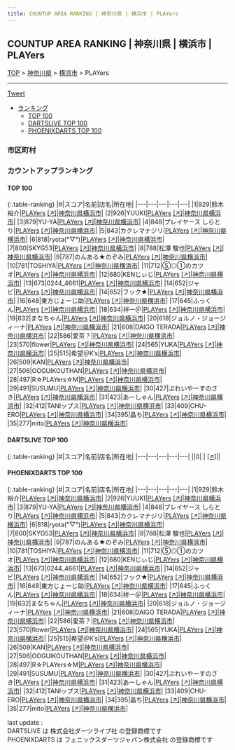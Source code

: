 ```yaml
---
title: COUNTUP AREA RANKING | 神奈川県 | 横浜市 | PLAYers
---
```

## COUNTUP AREA RANKING | 神奈川県 | 横浜市 | PLAYers

[TOP](/darts/rank/) > [神奈川県](/darts/rank/神奈川県/) > [横浜市](/darts/rank/神奈川県/横浜市/) > PLAYers

___

<a href="https://twitter.com/share?ref_src=twsrc%5Etfw" data-text="COUNTUP AREA RANKING | 神奈川県横浜市PLAYers" class="twitter-share-button" data-hashtags="DARTSLIVE,PHOENIXDARTS,darts,ダーツ" data-show-count="false">Tweet</a>

* [ランキング](#カウントアップランキング)
    * [TOP 100](#top-100)
    * [DARTSLIVE TOP 100](#dartslive-top-100)
    * [PHOENIXDARTS TOP 100](#phoenixdarts-top-100)

### 市区町村

<ul>

</ul>

### カウントアップランキング

#### TOP 100



{:.table-ranking}
|#|スコア|名前|店名|所在地|
|---|---|---|---|---|
|1|929|<span class="rank-name-pd">鈴木　裕介</span>|<a href="/darts/rank/shops/66597.html">PLAYers</a> <a href="https://vs.phoenixdarts.com/jp/shop/shopDetailInfo/s_66597?s_seq=66597">[↗]</a>|<a href="/darts/rank/神奈川県/横浜市">神奈川県横浜市</a>|
|2|926|<span class="rank-name-pd">YUUKI</span>|<a href="/darts/rank/shops/66597.html">PLAYers</a> <a href="https://vs.phoenixdarts.com/jp/shop/shopDetailInfo/s_66597?s_seq=66597">[↗]</a>|<a href="/darts/rank/神奈川県/横浜市">神奈川県横浜市</a>|
|3|879|<span class="rank-name-pd">YU-YA</span>|<a href="/darts/rank/shops/66597.html">PLAYers</a> <a href="https://vs.phoenixdarts.com/jp/shop/shopDetailInfo/s_66597?s_seq=66597">[↗]</a>|<a href="/darts/rank/神奈川県/横浜市">神奈川県横浜市</a>|
|4|848|<span class="rank-name-pd">プレイヤース しらとり</span>|<a href="/darts/rank/shops/66597.html">PLAYers</a> <a href="https://vs.phoenixdarts.com/jp/shop/shopDetailInfo/s_66597?s_seq=66597">[↗]</a>|<a href="/darts/rank/神奈川県/横浜市">神奈川県横浜市</a>|
|5|843|<span class="rank-name-pd">カクレマナジリ</span>|<a href="/darts/rank/shops/66597.html">PLAYers</a> <a href="https://vs.phoenixdarts.com/jp/shop/shopDetailInfo/s_66597?s_seq=66597">[↗]</a>|<a href="/darts/rank/神奈川県/横浜市">神奈川県横浜市</a>|
|6|818|<span class="rank-name-pd">ryota(°▽°)</span>|<a href="/darts/rank/shops/66597.html">PLAYers</a> <a href="https://vs.phoenixdarts.com/jp/shop/shopDetailInfo/s_66597?s_seq=66597">[↗]</a>|<a href="/darts/rank/神奈川県/横浜市">神奈川県横浜市</a>|
|7|800|<span class="rank-name-pd">SKYG53</span>|<a href="/darts/rank/shops/66597.html">PLAYers</a> <a href="https://vs.phoenixdarts.com/jp/shop/shopDetailInfo/s_66597?s_seq=66597">[↗]</a>|<a href="/darts/rank/神奈川県/横浜市">神奈川県横浜市</a>|
|8|788|<span class="rank-name-pd">松澤  駿也</span>|<a href="/darts/rank/shops/66597.html">PLAYers</a> <a href="https://vs.phoenixdarts.com/jp/shop/shopDetailInfo/s_66597?s_seq=66597">[↗]</a>|<a href="/darts/rank/神奈川県/横浜市">神奈川県横浜市</a>|
|9|787|<span class="rank-name-pd">のんある★のぞみ</span>|<a href="/darts/rank/shops/66597.html">PLAYers</a> <a href="https://vs.phoenixdarts.com/jp/shop/shopDetailInfo/s_66597?s_seq=66597">[↗]</a>|<a href="/darts/rank/神奈川県/横浜市">神奈川県横浜市</a>|
|10|781|<span class="rank-name-pd">TOSHIYA</span>|<a href="/darts/rank/shops/66597.html">PLAYers</a> <a href="https://vs.phoenixdarts.com/jp/shop/shopDetailInfo/s_66597?s_seq=66597">[↗]</a>|<a href="/darts/rank/神奈川県/横浜市">神奈川県横浜市</a>|
|11|712|<span class="rank-name-pd">⑤◎①のカツオ</span>|<a href="/darts/rank/shops/66597.html">PLAYers</a> <a href="https://vs.phoenixdarts.com/jp/shop/shopDetailInfo/s_66597?s_seq=66597">[↗]</a>|<a href="/darts/rank/神奈川県/横浜市">神奈川県横浜市</a>|
|12|680|<span class="rank-name-pd">KENじぃじ</span>|<a href="/darts/rank/shops/66597.html">PLAYers</a> <a href="https://vs.phoenixdarts.com/jp/shop/shopDetailInfo/s_66597?s_seq=66597">[↗]</a>|<a href="/darts/rank/神奈川県/横浜市">神奈川県横浜市</a>|
|13|673|<span class="rank-name-pd">0244_4661</span>|<a href="/darts/rank/shops/66597.html">PLAYers</a> <a href="https://vs.phoenixdarts.com/jp/shop/shopDetailInfo/s_66597?s_seq=66597">[↗]</a>|<a href="/darts/rank/神奈川県/横浜市">神奈川県横浜市</a>|
|14|652|<span class="rank-name-pd">ジャビ</span>|<a href="/darts/rank/shops/66597.html">PLAYers</a> <a href="https://vs.phoenixdarts.com/jp/shop/shopDetailInfo/s_66597?s_seq=66597">[↗]</a>|<a href="/darts/rank/神奈川県/横浜市">神奈川県横浜市</a>|
|14|652|<span class="rank-name-pd">フック★</span>|<a href="/darts/rank/shops/66597.html">PLAYers</a> <a href="https://vs.phoenixdarts.com/jp/shop/shopDetailInfo/s_66597?s_seq=66597">[↗]</a>|<a href="/darts/rank/神奈川県/横浜市">神奈川県横浜市</a>|
|16|648|<span class="rank-name-pd">東方じょーじ助</span>|<a href="/darts/rank/shops/66597.html">PLAYers</a> <a href="https://vs.phoenixdarts.com/jp/shop/shopDetailInfo/s_66597?s_seq=66597">[↗]</a>|<a href="/darts/rank/神奈川県/横浜市">神奈川県横浜市</a>|
|17|645|<span class="rank-name-pd">ふっくん</span>|<a href="/darts/rank/shops/66597.html">PLAYers</a> <a href="https://vs.phoenixdarts.com/jp/shop/shopDetailInfo/s_66597?s_seq=66597">[↗]</a>|<a href="/darts/rank/神奈川県/横浜市">神奈川県横浜市</a>|
|18|634|<span class="rank-name-pd">祥一＠</span>|<a href="/darts/rank/shops/66597.html">PLAYers</a> <a href="https://vs.phoenixdarts.com/jp/shop/shopDetailInfo/s_66597?s_seq=66597">[↗]</a>|<a href="/darts/rank/神奈川県/横浜市">神奈川県横浜市</a>|
|19|632|<span class="rank-name-pd">まなちゃん</span>|<a href="/darts/rank/shops/66597.html">PLAYers</a> <a href="https://vs.phoenixdarts.com/jp/shop/shopDetailInfo/s_66597?s_seq=66597">[↗]</a>|<a href="/darts/rank/神奈川県/横浜市">神奈川県横浜市</a>|
|20|618|<span class="rank-name-pd">ジョルノ・ジョージィーナ</span>|<a href="/darts/rank/shops/66597.html">PLAYers</a> <a href="https://vs.phoenixdarts.com/jp/shop/shopDetailInfo/s_66597?s_seq=66597">[↗]</a>|<a href="/darts/rank/神奈川県/横浜市">神奈川県横浜市</a>|
|21|608|<span class="rank-name-pd">DAIGO TERADA</span>|<a href="/darts/rank/shops/66597.html">PLAYers</a> <a href="https://vs.phoenixdarts.com/jp/shop/shopDetailInfo/s_66597?s_seq=66597">[↗]</a>|<a href="/darts/rank/神奈川県/横浜市">神奈川県横浜市</a>|
|22|586|<span class="rank-name-pd">愛茶？</span>|<a href="/darts/rank/shops/66597.html">PLAYers</a> <a href="https://vs.phoenixdarts.com/jp/shop/shopDetailInfo/s_66597?s_seq=66597">[↗]</a>|<a href="/darts/rank/神奈川県/横浜市">神奈川県横浜市</a>|
|23|570|<span class="rank-name-pd">flower</span>|<a href="/darts/rank/shops/66597.html">PLAYers</a> <a href="https://vs.phoenixdarts.com/jp/shop/shopDetailInfo/s_66597?s_seq=66597">[↗]</a>|<a href="/darts/rank/神奈川県/横浜市">神奈川県横浜市</a>|
|24|565|<span class="rank-name-pd">YUKA</span>|<a href="/darts/rank/shops/66597.html">PLAYers</a> <a href="https://vs.phoenixdarts.com/jp/shop/shopDetailInfo/s_66597?s_seq=66597">[↗]</a>|<a href="/darts/rank/神奈川県/横浜市">神奈川県横浜市</a>|
|25|515|<span class="rank-name-pd">希望＠K’s</span>|<a href="/darts/rank/shops/66597.html">PLAYers</a> <a href="https://vs.phoenixdarts.com/jp/shop/shopDetailInfo/s_66597?s_seq=66597">[↗]</a>|<a href="/darts/rank/神奈川県/横浜市">神奈川県横浜市</a>|
|26|509|<span class="rank-name-pd">KAN</span>|<a href="/darts/rank/shops/66597.html">PLAYers</a> <a href="https://vs.phoenixdarts.com/jp/shop/shopDetailInfo/s_66597?s_seq=66597">[↗]</a>|<a href="/darts/rank/神奈川県/横浜市">神奈川県横浜市</a>|
|27|506|<span class="rank-name-pd">OOGUIKOUTHAN</span>|<a href="/darts/rank/shops/66597.html">PLAYers</a> <a href="https://vs.phoenixdarts.com/jp/shop/shopDetailInfo/s_66597?s_seq=66597">[↗]</a>|<a href="/darts/rank/神奈川県/横浜市">神奈川県横浜市</a>|
|28|497|<span class="rank-name-pd">R☆PLAYers☆M</span>|<a href="/darts/rank/shops/66597.html">PLAYers</a> <a href="https://vs.phoenixdarts.com/jp/shop/shopDetailInfo/s_66597?s_seq=66597">[↗]</a>|<a href="/darts/rank/神奈川県/横浜市">神奈川県横浜市</a>|
|29|491|<span class="rank-name-pd">SUSUMU</span>|<a href="/darts/rank/shops/66597.html">PLAYers</a> <a href="https://vs.phoenixdarts.com/jp/shop/shopDetailInfo/s_66597?s_seq=66597">[↗]</a>|<a href="/darts/rank/神奈川県/横浜市">神奈川県横浜市</a>|
|30|427|<span class="rank-name-pd">ぷれいやーすのさき</span>|<a href="/darts/rank/shops/66597.html">PLAYers</a> <a href="https://vs.phoenixdarts.com/jp/shop/shopDetailInfo/s_66597?s_seq=66597">[↗]</a>|<a href="/darts/rank/神奈川県/横浜市">神奈川県横浜市</a>|
|31|423|<span class="rank-name-pd">あーしゃん</span>|<a href="/darts/rank/shops/66597.html">PLAYers</a> <a href="https://vs.phoenixdarts.com/jp/shop/shopDetailInfo/s_66597?s_seq=66597">[↗]</a>|<a href="/darts/rank/神奈川県/横浜市">神奈川県横浜市</a>|
|32|412|<span class="rank-name-pd">TANIップス</span>|<a href="/darts/rank/shops/66597.html">PLAYers</a> <a href="https://vs.phoenixdarts.com/jp/shop/shopDetailInfo/s_66597?s_seq=66597">[↗]</a>|<a href="/darts/rank/神奈川県/横浜市">神奈川県横浜市</a>|
|33|409|<span class="rank-name-pd">CHU-ERO</span>|<a href="/darts/rank/shops/66597.html">PLAYers</a> <a href="https://vs.phoenixdarts.com/jp/shop/shopDetailInfo/s_66597?s_seq=66597">[↗]</a>|<a href="/darts/rank/神奈川県/横浜市">神奈川県横浜市</a>|
|34|395|<span class="rank-name-pd">晶ち</span>|<a href="/darts/rank/shops/66597.html">PLAYers</a> <a href="https://vs.phoenixdarts.com/jp/shop/shopDetailInfo/s_66597?s_seq=66597">[↗]</a>|<a href="/darts/rank/神奈川県/横浜市">神奈川県横浜市</a>|
|35|277|<span class="rank-name-pd">mito</span>|<a href="/darts/rank/shops/66597.html">PLAYers</a> <a href="https://vs.phoenixdarts.com/jp/shop/shopDetailInfo/s_66597?s_seq=66597">[↗]</a>|<a href="/darts/rank/神奈川県/横浜市">神奈川県横浜市</a>|


#### DARTSLIVE TOP 100



{:.table-ranking}
|#|スコア|名前|店名|所在地|
|---|---|---|---|---|
||0|<span class="rank-name-dl"> </span>|<a href="/darts/rank/shops/.html"></a> <a href="">[↗]</a>|<a href="/darts/rank//"></a>|


#### PHOENIXDARTS TOP 100



{:.table-ranking}
|#|スコア|名前|店名|所在地|
|---|---|---|---|---|
|1|929|<span class="rank-name-pd">鈴木　裕介</span>|<a href="/darts/rank/shops/66597.html">PLAYers</a> <a href="https://vs.phoenixdarts.com/jp/shop/shopDetailInfo/s_66597?s_seq=66597">[↗]</a>|<a href="/darts/rank/神奈川県/横浜市">神奈川県横浜市</a>|
|2|926|<span class="rank-name-pd">YUUKI</span>|<a href="/darts/rank/shops/66597.html">PLAYers</a> <a href="https://vs.phoenixdarts.com/jp/shop/shopDetailInfo/s_66597?s_seq=66597">[↗]</a>|<a href="/darts/rank/神奈川県/横浜市">神奈川県横浜市</a>|
|3|879|<span class="rank-name-pd">YU-YA</span>|<a href="/darts/rank/shops/66597.html">PLAYers</a> <a href="https://vs.phoenixdarts.com/jp/shop/shopDetailInfo/s_66597?s_seq=66597">[↗]</a>|<a href="/darts/rank/神奈川県/横浜市">神奈川県横浜市</a>|
|4|848|<span class="rank-name-pd">プレイヤース しらとり</span>|<a href="/darts/rank/shops/66597.html">PLAYers</a> <a href="https://vs.phoenixdarts.com/jp/shop/shopDetailInfo/s_66597?s_seq=66597">[↗]</a>|<a href="/darts/rank/神奈川県/横浜市">神奈川県横浜市</a>|
|5|843|<span class="rank-name-pd">カクレマナジリ</span>|<a href="/darts/rank/shops/66597.html">PLAYers</a> <a href="https://vs.phoenixdarts.com/jp/shop/shopDetailInfo/s_66597?s_seq=66597">[↗]</a>|<a href="/darts/rank/神奈川県/横浜市">神奈川県横浜市</a>|
|6|818|<span class="rank-name-pd">ryota(°▽°)</span>|<a href="/darts/rank/shops/66597.html">PLAYers</a> <a href="https://vs.phoenixdarts.com/jp/shop/shopDetailInfo/s_66597?s_seq=66597">[↗]</a>|<a href="/darts/rank/神奈川県/横浜市">神奈川県横浜市</a>|
|7|800|<span class="rank-name-pd">SKYG53</span>|<a href="/darts/rank/shops/66597.html">PLAYers</a> <a href="https://vs.phoenixdarts.com/jp/shop/shopDetailInfo/s_66597?s_seq=66597">[↗]</a>|<a href="/darts/rank/神奈川県/横浜市">神奈川県横浜市</a>|
|8|788|<span class="rank-name-pd">松澤  駿也</span>|<a href="/darts/rank/shops/66597.html">PLAYers</a> <a href="https://vs.phoenixdarts.com/jp/shop/shopDetailInfo/s_66597?s_seq=66597">[↗]</a>|<a href="/darts/rank/神奈川県/横浜市">神奈川県横浜市</a>|
|9|787|<span class="rank-name-pd">のんある★のぞみ</span>|<a href="/darts/rank/shops/66597.html">PLAYers</a> <a href="https://vs.phoenixdarts.com/jp/shop/shopDetailInfo/s_66597?s_seq=66597">[↗]</a>|<a href="/darts/rank/神奈川県/横浜市">神奈川県横浜市</a>|
|10|781|<span class="rank-name-pd">TOSHIYA</span>|<a href="/darts/rank/shops/66597.html">PLAYers</a> <a href="https://vs.phoenixdarts.com/jp/shop/shopDetailInfo/s_66597?s_seq=66597">[↗]</a>|<a href="/darts/rank/神奈川県/横浜市">神奈川県横浜市</a>|
|11|712|<span class="rank-name-pd">⑤◎①のカツオ</span>|<a href="/darts/rank/shops/66597.html">PLAYers</a> <a href="https://vs.phoenixdarts.com/jp/shop/shopDetailInfo/s_66597?s_seq=66597">[↗]</a>|<a href="/darts/rank/神奈川県/横浜市">神奈川県横浜市</a>|
|12|680|<span class="rank-name-pd">KENじぃじ</span>|<a href="/darts/rank/shops/66597.html">PLAYers</a> <a href="https://vs.phoenixdarts.com/jp/shop/shopDetailInfo/s_66597?s_seq=66597">[↗]</a>|<a href="/darts/rank/神奈川県/横浜市">神奈川県横浜市</a>|
|13|673|<span class="rank-name-pd">0244_4661</span>|<a href="/darts/rank/shops/66597.html">PLAYers</a> <a href="https://vs.phoenixdarts.com/jp/shop/shopDetailInfo/s_66597?s_seq=66597">[↗]</a>|<a href="/darts/rank/神奈川県/横浜市">神奈川県横浜市</a>|
|14|652|<span class="rank-name-pd">ジャビ</span>|<a href="/darts/rank/shops/66597.html">PLAYers</a> <a href="https://vs.phoenixdarts.com/jp/shop/shopDetailInfo/s_66597?s_seq=66597">[↗]</a>|<a href="/darts/rank/神奈川県/横浜市">神奈川県横浜市</a>|
|14|652|<span class="rank-name-pd">フック★</span>|<a href="/darts/rank/shops/66597.html">PLAYers</a> <a href="https://vs.phoenixdarts.com/jp/shop/shopDetailInfo/s_66597?s_seq=66597">[↗]</a>|<a href="/darts/rank/神奈川県/横浜市">神奈川県横浜市</a>|
|16|648|<span class="rank-name-pd">東方じょーじ助</span>|<a href="/darts/rank/shops/66597.html">PLAYers</a> <a href="https://vs.phoenixdarts.com/jp/shop/shopDetailInfo/s_66597?s_seq=66597">[↗]</a>|<a href="/darts/rank/神奈川県/横浜市">神奈川県横浜市</a>|
|17|645|<span class="rank-name-pd">ふっくん</span>|<a href="/darts/rank/shops/66597.html">PLAYers</a> <a href="https://vs.phoenixdarts.com/jp/shop/shopDetailInfo/s_66597?s_seq=66597">[↗]</a>|<a href="/darts/rank/神奈川県/横浜市">神奈川県横浜市</a>|
|18|634|<span class="rank-name-pd">祥一＠</span>|<a href="/darts/rank/shops/66597.html">PLAYers</a> <a href="https://vs.phoenixdarts.com/jp/shop/shopDetailInfo/s_66597?s_seq=66597">[↗]</a>|<a href="/darts/rank/神奈川県/横浜市">神奈川県横浜市</a>|
|19|632|<span class="rank-name-pd">まなちゃん</span>|<a href="/darts/rank/shops/66597.html">PLAYers</a> <a href="https://vs.phoenixdarts.com/jp/shop/shopDetailInfo/s_66597?s_seq=66597">[↗]</a>|<a href="/darts/rank/神奈川県/横浜市">神奈川県横浜市</a>|
|20|618|<span class="rank-name-pd">ジョルノ・ジョージィーナ</span>|<a href="/darts/rank/shops/66597.html">PLAYers</a> <a href="https://vs.phoenixdarts.com/jp/shop/shopDetailInfo/s_66597?s_seq=66597">[↗]</a>|<a href="/darts/rank/神奈川県/横浜市">神奈川県横浜市</a>|
|21|608|<span class="rank-name-pd">DAIGO TERADA</span>|<a href="/darts/rank/shops/66597.html">PLAYers</a> <a href="https://vs.phoenixdarts.com/jp/shop/shopDetailInfo/s_66597?s_seq=66597">[↗]</a>|<a href="/darts/rank/神奈川県/横浜市">神奈川県横浜市</a>|
|22|586|<span class="rank-name-pd">愛茶？</span>|<a href="/darts/rank/shops/66597.html">PLAYers</a> <a href="https://vs.phoenixdarts.com/jp/shop/shopDetailInfo/s_66597?s_seq=66597">[↗]</a>|<a href="/darts/rank/神奈川県/横浜市">神奈川県横浜市</a>|
|23|570|<span class="rank-name-pd">flower</span>|<a href="/darts/rank/shops/66597.html">PLAYers</a> <a href="https://vs.phoenixdarts.com/jp/shop/shopDetailInfo/s_66597?s_seq=66597">[↗]</a>|<a href="/darts/rank/神奈川県/横浜市">神奈川県横浜市</a>|
|24|565|<span class="rank-name-pd">YUKA</span>|<a href="/darts/rank/shops/66597.html">PLAYers</a> <a href="https://vs.phoenixdarts.com/jp/shop/shopDetailInfo/s_66597?s_seq=66597">[↗]</a>|<a href="/darts/rank/神奈川県/横浜市">神奈川県横浜市</a>|
|25|515|<span class="rank-name-pd">希望＠K’s</span>|<a href="/darts/rank/shops/66597.html">PLAYers</a> <a href="https://vs.phoenixdarts.com/jp/shop/shopDetailInfo/s_66597?s_seq=66597">[↗]</a>|<a href="/darts/rank/神奈川県/横浜市">神奈川県横浜市</a>|
|26|509|<span class="rank-name-pd">KAN</span>|<a href="/darts/rank/shops/66597.html">PLAYers</a> <a href="https://vs.phoenixdarts.com/jp/shop/shopDetailInfo/s_66597?s_seq=66597">[↗]</a>|<a href="/darts/rank/神奈川県/横浜市">神奈川県横浜市</a>|
|27|506|<span class="rank-name-pd">OOGUIKOUTHAN</span>|<a href="/darts/rank/shops/66597.html">PLAYers</a> <a href="https://vs.phoenixdarts.com/jp/shop/shopDetailInfo/s_66597?s_seq=66597">[↗]</a>|<a href="/darts/rank/神奈川県/横浜市">神奈川県横浜市</a>|
|28|497|<span class="rank-name-pd">R☆PLAYers☆M</span>|<a href="/darts/rank/shops/66597.html">PLAYers</a> <a href="https://vs.phoenixdarts.com/jp/shop/shopDetailInfo/s_66597?s_seq=66597">[↗]</a>|<a href="/darts/rank/神奈川県/横浜市">神奈川県横浜市</a>|
|29|491|<span class="rank-name-pd">SUSUMU</span>|<a href="/darts/rank/shops/66597.html">PLAYers</a> <a href="https://vs.phoenixdarts.com/jp/shop/shopDetailInfo/s_66597?s_seq=66597">[↗]</a>|<a href="/darts/rank/神奈川県/横浜市">神奈川県横浜市</a>|
|30|427|<span class="rank-name-pd">ぷれいやーすのさき</span>|<a href="/darts/rank/shops/66597.html">PLAYers</a> <a href="https://vs.phoenixdarts.com/jp/shop/shopDetailInfo/s_66597?s_seq=66597">[↗]</a>|<a href="/darts/rank/神奈川県/横浜市">神奈川県横浜市</a>|
|31|423|<span class="rank-name-pd">あーしゃん</span>|<a href="/darts/rank/shops/66597.html">PLAYers</a> <a href="https://vs.phoenixdarts.com/jp/shop/shopDetailInfo/s_66597?s_seq=66597">[↗]</a>|<a href="/darts/rank/神奈川県/横浜市">神奈川県横浜市</a>|
|32|412|<span class="rank-name-pd">TANIップス</span>|<a href="/darts/rank/shops/66597.html">PLAYers</a> <a href="https://vs.phoenixdarts.com/jp/shop/shopDetailInfo/s_66597?s_seq=66597">[↗]</a>|<a href="/darts/rank/神奈川県/横浜市">神奈川県横浜市</a>|
|33|409|<span class="rank-name-pd">CHU-ERO</span>|<a href="/darts/rank/shops/66597.html">PLAYers</a> <a href="https://vs.phoenixdarts.com/jp/shop/shopDetailInfo/s_66597?s_seq=66597">[↗]</a>|<a href="/darts/rank/神奈川県/横浜市">神奈川県横浜市</a>|
|34|395|<span class="rank-name-pd">晶ち</span>|<a href="/darts/rank/shops/66597.html">PLAYers</a> <a href="https://vs.phoenixdarts.com/jp/shop/shopDetailInfo/s_66597?s_seq=66597">[↗]</a>|<a href="/darts/rank/神奈川県/横浜市">神奈川県横浜市</a>|
|35|277|<span class="rank-name-pd">mito</span>|<a href="/darts/rank/shops/66597.html">PLAYers</a> <a href="https://vs.phoenixdarts.com/jp/shop/shopDetailInfo/s_66597?s_seq=66597">[↗]</a>|<a href="/darts/rank/神奈川県/横浜市">神奈川県横浜市</a>|


<div class="footer border-top border-gray-light mt-5 pt-3 text-right text-gray">
    last update : <span style="font-weight: italic" id="foot_last_modified"></span><br />
    DARTSLIVE は 株式会社ダーツライブ社 の登録商標です<br />
    PHOENIXDARTS は フェニックスダーツジャパン株式会社 の登録商標です<br />
</div>

<script src="https://cdnjs.cloudflare.com/ajax/libs/jquery.tablesorter/2.31.3/js/jquery.tablesorter.min.js" integrity="sha512-qzgd5cYSZcosqpzpn7zF2ZId8f/8CHmFKZ8j7mU4OUXTNRd5g+ZHBPsgKEwoqxCtdQvExE5LprwwPAgoicguNg==" crossorigin="anonymous" referrerpolicy="no-referrer"></script>
<link rel="stylesheet" href="https://cdnjs.cloudflare.com/ajax/libs/jquery.tablesorter/2.31.3/css/theme.default.min.css" integrity="sha512-wghhOJkjQX0Lh3NSWvNKeZ0ZpNn+SPVXX1Qyc9OCaogADktxrBiBdKGDoqVUOyhStvMBmJQ8ZdMHiR3wuEq8+w==" crossorigin="anonymous" referrerpolicy="no-referrer" />
<script>
$(function() {
    $(".table-ranking").tablesorter({sortList:[[0, 0]]});
    $("#foot_last_modified").text(formatDate(new Date(document.lastModified), 'yyyy-MM-dd HH:mm:ss'));
});
</script>

<script async src="https://platform.twitter.com/widgets.js" charset="utf-8"></script>